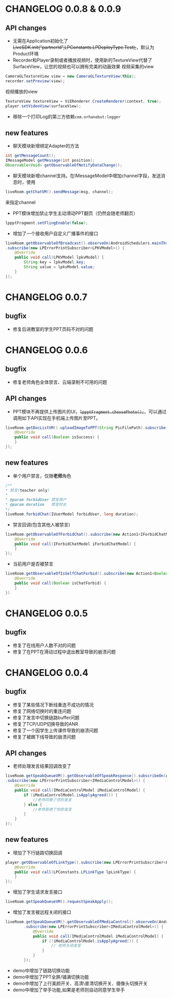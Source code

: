 
CHANGELOG 0.0.8 & 0.0.9
==============
## API changes
- 无需在Application初始化了~~LiveSDK.init("partnerId",LPConstants.LPDeployType.Test);~~，默认为Product环境
- Recorder和Player录制或者播放视频时，使用新的TextureView代替了SurfaceView，让您的视频也可以拥有完美的动画效果
视频采集的view
```java
CameraGLTextureView view = new CameraGLTextureView(this);
recorder.setPreview(view);
```
视频播放的view
```java
TextureView textureView = ViERenderer.CreateRenderer(context, true);
player.setVideoView(surfaceView);
```
- 移除一个打印Log的第三方依赖`com.orhanobut:logger`

## new features
- 聊天模块新增绑定Adapter的方法
```java
int getMessageCount();
IMessageModel getMessage(int position);
Observable<Void> getObservableOfNotifyDataChange();
```
- 聊天模块新增channel支持。在IMessageModel中增加channel字段，发送消息时，使用
```java
liveRoom.getChatVM().sendMessage(msg, channel);
```
来指定channel
- PPT模块增加禁止学生主动滑动PPT翻页（仍然会随老师翻页）
```java
lppptFragment.setFlingEnable(false);
```
- 增加了一个接收用户自定义广播事件的接口
```java
liveRoom.getObservableOfBroadcast().observeOn(AndroidSchedulers.mainThread())
.subscribe(new LPErrorPrintSubscriber<LPKVModel>() {
    @Override
    public void call(LPKVModel lpkvModel) {
        String key = lpkvModel.key;
        String value = lpkvModel.value;
    }
});
```

CHANGELOG 0.0.7
==============
## bugfix
- 修复后进教室的学生PPT页码不对的问题


CHANGELOG 0.0.6
==============
## bugfix
- 修复老师角色全体禁言、云端录制不可用的问题

## API changes
- PPT模块不再提供上传图片的UI，~~`lppptFragment.choosePhoto();`~~，可以通过调用如下API实现在手机端上传图片至PPT。
```java
liveRoom.getDocListVM().uploadImageToPPT(String PicFilePath).subscribe(new Action1<Boolean>() {
    @Override
    public void call(Boolean isSuccess) {
    }
});
```

## new features
- 单个用户禁言，仅限**老师**角色
```java
/**
* 禁言(teacher only)
*
* @param forbidUser 禁言用户
* @param duration   禁言时长
*/
liveRoom.forbidChat(IUserModel forbidUser, long duration);
```
- 禁言回调(包含其他人被禁言)
```java
liveRoom.getObservableOfForbidChat().subscribe(new Action1<IForbidChatModel>() {
    @Override
    public void call(IForbidChatModel iForbidChatModel) {
    }
});
```
- 当前用户是否被禁言
```java
liveRoom.getObservableOfIsSelfChatForbid().subscribe(new Action1<Boolean>() {
    @Override
    public void call(Boolean isChatForbid) {
    }
})
```


CHANGELOG 0.0.5
==============
## bugfix
- 修复了在线用户人数不对的问题
- 修复了在PPT在滑动过程中退出教室导致的崩溃问题


CHANGELOG 0.0.4
==============

## bugfix
- 修复了某些情况下断线重连不成功的情况
- 修复了网络切换时的重连问题
- 修复了发言中切换链路buffer问题
- 修复了TCP/UDP切换导致的ANR
- 修复了一个因学生上传课件导致的崩溃问题
- 修复了被踢下线导致的崩溃问题

## API changes
- 老师处理发言结果回调改变了
```java
liveRoom.getSpeakQueueVM().getObservableOfSpeakResponse().subscribeOn(AndroidSchedulers.mainThread())
.subscribe(new LPErrorPrintSubscriber<IMediaControlModel>() {
    @Override
    public void call(IMediaControlModel iMediaControlModel) {
        if (iMediaControlModel.isApplyAgreed()) {
            //老师同意了你的发言
        } else {
            //老师拒绝了你的发言
        }
    }
});
```

## new features
- 增加了下行链路切换回调
```java
player.getObservableOfLinkType().subscribe(new LPErrorPrintSubscriber<LPConstants.LPLinkType>() {
    @Override
    public void call(LPConstants.LPLinkType lpLinkType) {
    }
});
```
- 增加了学生请求发言接口
```java
liveRoom.getSpeakQueueVM().requestSpeakApply();
```
- 增加了发言被远程关闭的接口
```java
liveRoom.getSpeakQueueVM().getObservableOfMediaControl().observeOn(AndroidSchedulers.mainThread())
        .subscribe(new LPErrorPrintSubscriber<IMediaControlModel>() {
            @Override
            public void call(IMediaControlModel iMediaControlModel) {
                if (!iMediaControlModel.isApplyAgreed()) {
                    // 老师关闭发言
                }
            }
        });
```
- demo中增加了链路切换功能
- demo中增加了PPT全屏/铺满切换功能
- demo中增加了上行美颜开关、高清\普清切换开关、摄像头切换开关
- demo中增加了举手功能,如果是老师则自动同意学生举手
